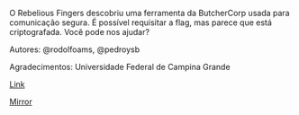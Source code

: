 O Rebelious Fingers descobriu uma ferramenta da ButcherCorp usada para comunicação segura.
É possível requisitar a flag, mas parece que está criptografada. Você pode nos ajudar?

Autores: @rodolfoams, @pedroysb

Agradecimentos: Universidade Federal de Campina Grande

[Link](https://cloud.ufscar.br:8080/v1/AUTH_c93b694078064b4f81afd2266a502511/static.pwn2win.party/intelsgx_fd1abca8d26ddb5210e60f9f9a92de2e387733dfca220f13f1a1681b1430577e.tar.gz)

[Mirror](https://static.pwn2win.party/intelsgx_fd1abca8d26ddb5210e60f9f9a92de2e387733dfca220f13f1a1681b1430577e.tar.gz)
